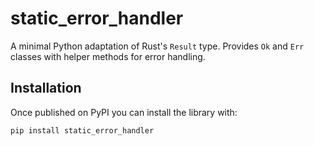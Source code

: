 # static_error_handler

A minimal Python adaptation of Rust's `Result` type. Provides `Ok` and `Err`
classes with helper methods for error handling.

## Installation

Once published on PyPI you can install the library with:

```bash
pip install static_error_handler
```
